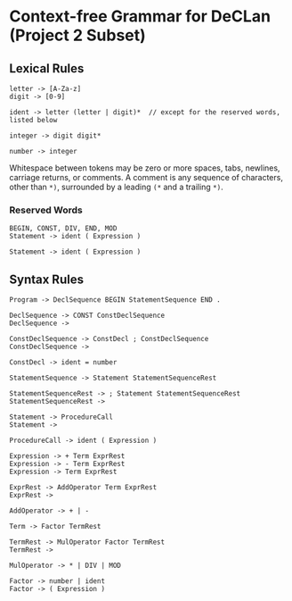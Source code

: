 # Context-free Grammar for DeCLan (Project 2 Subset)

## Lexical Rules

```
letter -> [A-Za-z]
digit -> [0-9]

ident -> letter (letter | digit)*  // except for the reserved words, listed below

integer -> digit digit*

number -> integer
```

Whitespace between tokens may be zero or more spaces, tabs, newlines, carriage returns, or comments.
A comment is any sequence of characters, other than `*)`, surrounded by a leading `(*` and a trailing `*)`.

### Reserved Words

```
BEGIN, CONST, DIV, END, MOD
Statement -> ident ( Expression )

Statement -> ident ( Expression )

```

## Syntax Rules

```
Program -> DeclSequence BEGIN StatementSequence END .

DeclSequence -> CONST ConstDeclSequence
DeclSequence ->

ConstDeclSequence -> ConstDecl ; ConstDeclSequence
ConstDeclSequence ->

ConstDecl -> ident = number

StatementSequence -> Statement StatementSequenceRest

StatementSequenceRest -> ; Statement StatementSequenceRest
StatementSequenceRest ->

Statement -> ProcedureCall
Statement ->

ProcedureCall -> ident ( Expression )

Expression -> + Term ExprRest
Expression -> - Term ExprRest
Expression -> Term ExprRest

ExprRest -> AddOperator Term ExprRest
ExprRest ->

AddOperator -> + | -

Term -> Factor TermRest

TermRest -> MulOperator Factor TermRest
TermRest ->

MulOperator -> * | DIV | MOD

Factor -> number | ident
Factor -> ( Expression )
```
